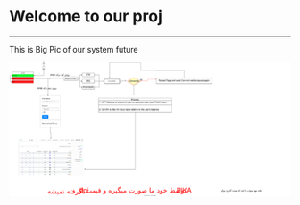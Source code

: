 <h1>Welcome to our proj</h1>
<hr>
<p> This is Big Pic of our system future </p>
<img src = "./plans/swap1.svg"/>